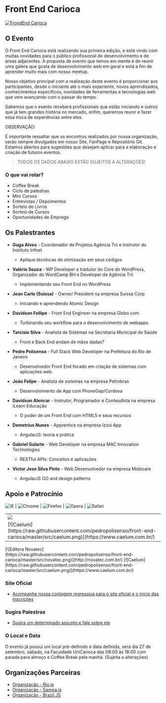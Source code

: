 # Front End Carioca

[![FrondEnd Carioca](http://frontendcarioca.com.br/img/logotipo.png)](http://frontendcarioca.com.br)

## O Evento

O Front End Carioca está realizando sua primeira edição, e está vindo com muitas novidades para o público profissional de desenvolvimento e de áreas adjacentes. A proposta de evento que temos em mente é de reunir uma galera que gosta de desenvolvimento web em geral e está a fim de aprender muito mais com nosso meetup.

Nosso objetivo principal com a realização deste evento é proporcionar aos participantes, desde o iniciante até o mais experiente, novos aprendizados, conhecimentos específicos, novidades de ferramentas e tecnologias web que vem avançando com o passar do tempo.

Sabemos que o evento receberá profissionais que estão iniciando e outros que já tem grandes história no mercado, enfim, queremos reunir e fazer essa troca de experiências entre eles.


OBSERVAÇÃO:

É importante ressaltar que os encontros realizados por nossa organização, serão sempre divulgados em nosso Site, FanPage e Repositório Git. Estamos abertos para sugestões que desejam aplicar para a elaboração e criação de futuros eventos.

> TODOS OS DADOS ABAIXO ESTÃO SUJEITOS A ALTERAÇÕES!

### O que vai rolar?

* Coffee Break
* Ciclo de palestras
* Mini Cursos
* Entrevistas / Depoimentos
* Sorteio de Livros
* Sorteio de Cursos
* Oportunidades de Emprego


## Os Palestrantes

* <b>Guga Alves</b> - Coordenador de Projetos Agência Trii e Instrutor do Instituto Infnet
	* Aplique técnincas de otimização em seus códigos

* <b>Valério Souza</b> -  WP Developer e tradutor do Core do WordPress, Organizador do WordCamp BH e Developer da Agência Trii
	* Implementando seu Front End no WordPress

* <b>Jean Carlo (Suissa)</b> - Owner/ President na empresa Suissa Corp
	* Iniciando e aprendendo Atomic Design

* <b>Davidson Fellipe</b> - Front End Engineer na empresa Globo.com
	* Turbinando seu workflow para o desenvolvimento de webapps

* <b>Tarcisio Silva</b> - Analista de Sistemas na Secretaria Municipal de Saúde
	* Front e Back End andam de mãos dadas?

* <b>Pedro Polisenso</b> - Full Stack Web Developer na Prefeitura do Rio de Janeiro
	* Desenvolvedor Front End focado em criação de sistemas com aplicações web.

* <b>João Felipe</b> - Analista de sistemas na empresa Petrobras
	* Desenvolvimento de App com PhoneGap/Cordova

* <b>Davidson Alencar</b> - Instrutor, Programador e Conteudista na empresa iLearn Educação
	* O poder de um Front End com HTML5 e seus recursos

* <b>Demetrius Nunes</b> - Apprentice na empresa Izzui App
	* AngularJS: teoria e prática

* <b>Gabriel Gularte</b> - Web Developer na empresa MAC Innovation Technologies
	* RESTful APIs: Conceitos e aplicações

* <b>Victor Jose Silva Pinto</b> - Web Desenvolvedor na empresa Mobicare
	* AngularJS OO and design patterns


## Apoio e Patrocínio
![IE](https://raw.github.com/alrra/browser-logos/master/internet-explorer/internet-explorer_48x48.png) | ![Chrome](https://raw.github.com/alrra/browser-logos/master/chrome/chrome_48x48.png) | ![Firefox](https://raw.github.com/alrra/browser-logos/master/firefox/firefox_48x48.png) | ![Opera](https://raw.github.com/alrra/browser-logos/master/opera/opera_48x48.png) | ![Safari](https://raw.github.com/alrra/browser-logos/master/safari/safari_48x48.png)
<table>
	<tr>
		<td><img src="https://raw.github.com/alrra/browser-logos/master/internet-explorer/internet-explorer_48x48.png"></td>
	</tr>
	<tr>
		<td>[![Caelum](https://raw.githubusercontent.com/pedropolisenso/front-end-carioca/master/src/caelum.png)](https://www.caelum.com.br/)</td>
	</tr>
</table>
[![Editora Novatec](https://raw.githubusercontent.com/pedropolisenso/front-end-carioca/master/src/novatec.png)](http://novatec.com.br/)
[![Caelum](https://raw.githubusercontent.com/pedropolisenso/front-end-carioca/master/src/caelum.png)](https://www.caelum.com.br/)

### Site Oficial

* [Acompanhe nossa contagem regressiva para o site oficial e o início das inscrições](http://frontendcarioca.com.br/)

### Sugira Palestras

* [Sugira um determinado assunto e fale sobre ele](http://call4paperz.com/events/front-end-carioca-2014)

### O Local e Data

O evento já possui um local pré-definido e data definida, será dia 27 de setembro, sábado, na Faculdade UniCarioca das 08:00 às 18:00 com parada para almoço e Coffee Break pela manhã. (Sujeita a alterações)


## Organizações Parceiras

* [Organização - Rio.js](http://riojs.org/)
* [Organização - Sampa.js](http://www.sampajs.com.br/)
* [Organização - Brazil.JS](http://braziljs.org/eventos/)